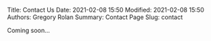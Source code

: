 Title: Contact Us
Date: 2021-02-08 15:50
Modified: 2021-02-08 15:50
Authors: Gregory Rolan
Summary: Contact Page
Slug: contact

Coming soon...
